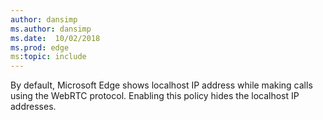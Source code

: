 ```yaml
---
author: dansimp
ms.author: dansimp
ms.date:  10/02/2018
ms.prod: edge
ms:topic: include
---
```


By default, Microsoft Edge shows localhost IP address while making calls using the WebRTC protocol. Enabling this policy hides the localhost IP addresses. 
